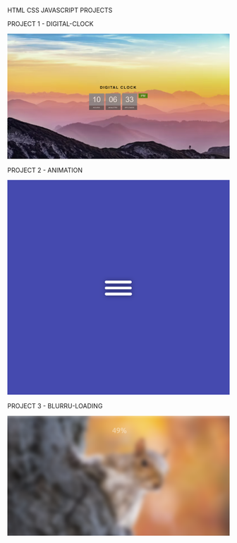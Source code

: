 HTML CSS JAVASCRIPT PROJECTS

PROJECT 1 - DIGITAL-CLOCK

![alt text](digital-clock\clock.png)

PROJECT 2 - ANIMATION

![alt text](animation\animation.png)

PROJECT 3 - BLURRU-LOADING

![alt text](blurry-loading\blurry-loading.png)